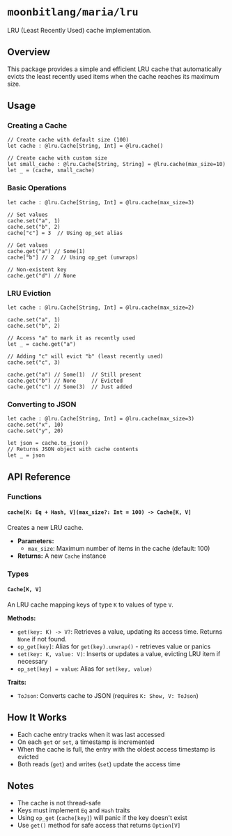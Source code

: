 # `moonbitlang/maria/lru`

LRU (Least Recently Used) cache implementation.

## Overview

This package provides a simple and efficient LRU cache that automatically evicts the least recently used items when the cache reaches its maximum size.

## Usage

### Creating a Cache

```moonbit
// Create cache with default size (100)
let cache : @lru.Cache[String, Int] = @lru.cache()

// Create cache with custom size
let small_cache : @lru.Cache[String, String] = @lru.cache(max_size=10)
let _ = (cache, small_cache)
```

### Basic Operations

```moonbit
let cache : @lru.Cache[String, Int] = @lru.cache(max_size=3)

// Set values
cache.set("a", 1)
cache.set("b", 2)
cache["c"] = 3  // Using op_set alias

// Get values
cache.get("a") // Some(1)
cache["b"] // 2  // Using op_get (unwraps)

// Non-existent key
cache.get("d") // None
```

### LRU Eviction

```moonbit
let cache : @lru.Cache[String, Int] = @lru.cache(max_size=2)

cache.set("a", 1)
cache.set("b", 2)

// Access "a" to mark it as recently used
let _ = cache.get("a")

// Adding "c" will evict "b" (least recently used)
cache.set("c", 3)

cache.get("a") // Some(1)  // Still present
cache.get("b") // None     // Evicted
cache.get("c") // Some(3)  // Just added
```

### Converting to JSON

```moonbit
let cache : @lru.Cache[String, Int] = @lru.cache(max_size=3)
cache.set("x", 10)
cache.set("y", 20)

let json = cache.to_json()
// Returns JSON object with cache contents
let _ = json
```

## API Reference

### Functions

#### `cache[K: Eq + Hash, V](max_size?: Int = 100) -> Cache[K, V]`

Creates a new LRU cache.

- **Parameters:**
  - `max_size`: Maximum number of items in the cache (default: 100)
- **Returns:** A new `Cache` instance

### Types

#### `Cache[K, V]`

An LRU cache mapping keys of type `K` to values of type `V`.

**Methods:**
- `get(key: K) -> V?`: Retrieves a value, updating its access time. Returns `None` if not found.
- `op_get[key]`: Alias for `get(key).unwrap()` - retrieves value or panics
- `set(key: K, value: V)`: Inserts or updates a value, evicting LRU item if necessary
- `op_set[key] = value`: Alias for `set(key, value)`

**Traits:**
- `ToJson`: Converts cache to JSON (requires `K: Show, V: ToJson`)

## How It Works

- Each cache entry tracks when it was last accessed
- On each `get` or `set`, a timestamp is incremented
- When the cache is full, the entry with the oldest access timestamp is evicted
- Both reads (`get`) and writes (`set`) update the access time

## Notes

- The cache is not thread-safe
- Keys must implement `Eq` and `Hash` traits
- Using `op_get` (`cache[key]`) will panic if the key doesn't exist
- Use `get()` method for safe access that returns `Option[V]`
